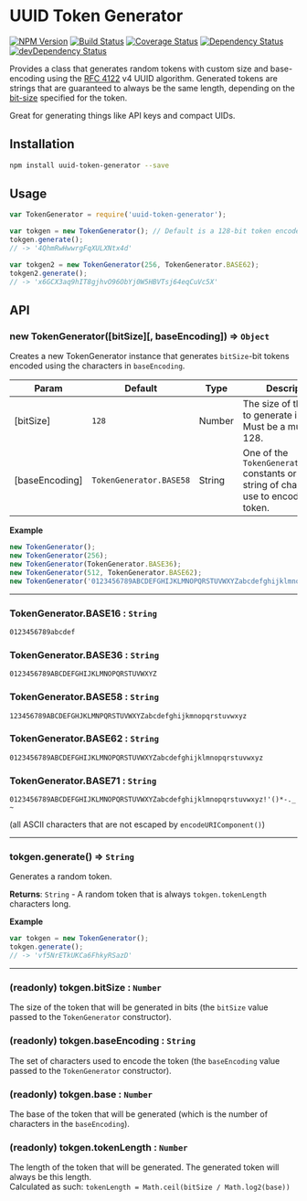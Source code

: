 # UUID Token Generator

[![NPM Version](https://img.shields.io/npm/v/uuid-token-generator.svg)](https://www.npmjs.com/package/uuid-token-generator)
[![Build Status](https://travis-ci.org/nwoltman/uuid-token-generator.svg?branch=master)](https://travis-ci.org/nwoltman/uuid-token-generator)
[![Coverage Status](https://coveralls.io/repos/nwoltman/uuid-token-generator/badge.svg?branch=master&service=github)](https://coveralls.io/github/nwoltman/uuid-token-generator?branch=master)
[![Dependency Status](https://david-dm.org/nwoltman/uuid-token-generator.svg)](https://david-dm.org/nwoltman/uuid-token-generator)
[![devDependency Status](https://david-dm.org/nwoltman/uuid-token-generator/dev-status.svg)](https://david-dm.org/nwoltman/uuid-token-generator#info=devDependencies)

Provides a class that generates random tokens with custom size and base-encoding using the [RFC 4122](http://www.ietf.org/rfc/rfc4122.txt) v4 UUID algorithm. Generated tokens are strings that are guaranteed to always be the same length, depending on the [bit-size](#new-tokgeneratorbitsize-baseencoding--object) specified for the token.

Great for generating things like API keys and compact UIDs.


## Installation

```sh
npm install uuid-token-generator --save
```


## Usage

```js
var TokenGenerator = require('uuid-token-generator');

var tokgen = new TokenGenerator(); // Default is a 128-bit token encoded in base58
tokgen.generate();
// -> '4QhmRwHwwrgFqXULXNtx4d'

var tokgen2 = new TokenGenerator(256, TokenGenerator.BASE62);
tokgen2.generate();
// -> 'x6GCX3aq9hIT8gjhvO96ObYj0W5HBVTsj64eqCuVc5X'
```


## API

### new TokenGenerator([bitSize][, baseEncoding]) ⇒ `Object`
Creates a new TokenGenerator instance that generates `bitSize`-bit tokens encoded using the characters in `baseEncoding`.

| Param | Default | Type | Description |
|-------|---------|------|-------------|
| [bitSize] | `128` | Number | The size of the token to generate in bits. Must be a multiple of 128. |
| [baseEncoding] | `TokenGenerator.BASE58` | String | One of the `TokenGenerator.BASE##` constants or a custom string of characters to use to encode the token. |

**Example**
```js
new TokenGenerator();
new TokenGenerator(256);
new TokenGenerator(TokenGenerator.BASE36);
new TokenGenerator(512, TokenGenerator.BASE62);
new TokenGenerator('0123456789ABCDEFGHIJKLMNOPQRSTUVWXYZabcdefghijklmnopqrstuvwxyz+/'); // Custom encoding (base64)
```

---

### TokenGenerator.BASE16 : `String`
`0123456789abcdef`

### TokenGenerator.BASE36 : `String`
`0123456789ABCDEFGHIJKLMNOPQRSTUVWXYZ`

### TokenGenerator.BASE58 : `String`
`123456789ABCDEFGHJKLMNPQRSTUVWXYZabcdefghijkmnopqrstuvwxyz`

### TokenGenerator.BASE62 : `String`
`0123456789ABCDEFGHIJKLMNOPQRSTUVWXYZabcdefghijklmnopqrstuvwxyz`

### TokenGenerator.BASE71 : `String`
`0123456789ABCDEFGHIJKLMNOPQRSTUVWXYZabcdefghijklmnopqrstuvwxyz!'()*-._~`

(all ASCII characters that are not escaped by `encodeURIComponent()`)

---

### tokgen.generate() ⇒ `String`
Generates a random token.

**Returns**: `String` - A random token that is always `tokgen.tokenLength` characters long.

**Example**
```js
var tokgen = new TokenGenerator();
tokgen.generate();
// -> 'vf5NrETkUKCa6FhkyRSazD'
```

---

### (readonly) tokgen.bitSize : `Number`
The size of the token that will be generated in bits (the `bitSize` value passed to the `TokenGenerator` constructor).

### (readonly) tokgen.baseEncoding : `String`
The set of characters used to encode the token (the `baseEncoding` value passed to the `TokenGenerator` constructor).

### (readonly) tokgen.base : `Number`
The base of the token that will be generated (which is the number of characters in the `baseEncoding`).

### (readonly) tokgen.tokenLength : `Number`
The length of the token that will be generated. The generated token will always be this length.  
Calculated as such: `tokenLength = Math.ceil(bitSize / Math.log2(base))`
